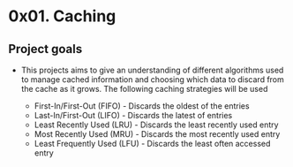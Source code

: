 # 0x01. Caching

## Project goals

* This projects aims to give an understanding of different algorithms used to manage cached information and choosing which data to  discard from the cache as it grows. The following caching strategies will be used
  
  * First-In/First-Out (FIFO) - Discards the oldest of the entries
  * Last-In/First-Out (LIFO) - Discards the latest of entries 
  * Least Recently Used (LRU) - Discards the least recently used entry
  * Most Recently Used (MRU) - Discards the most recently used entry
  * Least Frequently Used (LFU) - Discards the least often accessed entry
